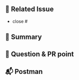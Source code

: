 ## 📣 Related Issue

<!-- 관련 이슈를 적어주세요. -->

- close #

## 📝 Summary

<!-- 해당 PR의 주요 작업 내용을 적어주세요 -->

## 🙏 Question & PR point

<!-- PR과정에서 다른 팀원이 알아야할 사항이나 궁금증을 적어주세요 -->

## 📬 Postman

<!-- postman 스크린샷을 첨부해주세요 -->

